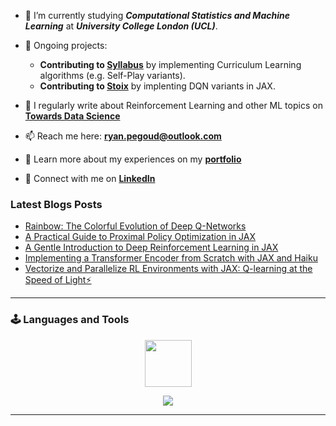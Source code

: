 <!--[![Medium](https://img.shields.io/badge/Towards_Data_Science-Follow_Me-FAC151.svg?logo=medium&logoWidth=20)](https://medium.com/@ryanpegoud)
[![Blog](https://img.shields.io/badge/Machine_Learning_Blog-Have_a_read-FAC151.svg?)](https://machine-learning-blog.vercel.app)
[![LinkedIn](https://img.shields.io/badge/LinkedIn-Let's_connect!-FAC151.svg?logo=linkedin&logoWidth=20)](https://www.linkedin.com/in/ryan-pégoud/)
-->
<!--<h1 align="center">Hi 👋, I'm Ryan</h1>-->

- 🔭 I’m currently studying ***Computational Statistics and Machine Learning*** at **_University College London (UCL)_**.

- 🌱 Ongoing projects:
  - **Contributing to [Syllabus](https://github.com/RyanNavillus/Syllabus)** by implementing Curriculum Learning algorithms (e.g. Self-Play variants).
  - **Contributing to [Stoix](https://github.com/EdanToledo/Stoix)** by implenting DQN variants in JAX.

- 📝 I regularly write about Reinforcement Learning and other ML topics on [**Towards Data Science**](https://medium.com/@ryanpegoud)

- 📫 Reach me here: **<ryan.pegoud@outlook.com>**

- 📄 Learn more about my experiences on my [**portfolio**](https://ryanpegoud.netlify.app)

- 🤝 Connect with me on [**LinkedIn**](www.linkedin.com/in/ryan-pégoud) 

### Latest Blogs Posts
<!-- BLOG-POST-LIST:START -->
- [Rainbow: The Colorful Evolution of Deep Q-Networks](https://medium.com/data-science/rainbow-the-colorful-evolution-of-deep-q-networks-37e662ab99b2?source=rss-27fba63b402e------2)
- [A Practical Guide to Proximal Policy Optimization in JAX](https://medium.com/data-science/breaking-down-state-of-the-art-ppo-implementations-in-jax-6f102c06c149?source=rss-27fba63b402e------2)
- [A Gentle Introduction to Deep Reinforcement Learning in JAX](https://medium.com/data-science/a-gentle-introduction-to-deep-reinforcement-learning-in-jax-c1e45a179b92?source=rss-27fba63b402e------2)
- [Implementing a Transformer Encoder from Scratch with JAX and Haiku](https://medium.com/data-science/implementing-a-transformer-encoder-from-scratch-with-jax-and-haiku-791d31b4f0dd?source=rss-27fba63b402e------2)
- [Vectorize and Parallelize RL Environments with JAX: Q-learning at the Speed of Light⚡](https://medium.com/data-science/vectorize-and-parallelize-rl-environments-with-jax-q-learning-at-the-speed-of-light-49d07373adf5?source=rss-27fba63b402e------2)
<!-- BLOG-POST-LIST:END -->

---

### 🕹️ Languages and Tools

<p align="center">
  <img src="https://github.com/RPegoud/RPegoud/assets/60786847/61315072-e5ab-444d-be79-56dcc95f5bbf" height=75>
</p>
<p align="center">
  <a href="https://skillicons.dev">
    <img src="https://skillicons.dev/icons?i=python,pytorch,flutter,docker,github,aws&theme=light&perline=3" />
  </a>
</p>

---


<!-- ### 🚀 Current Projects

[![JAX Jym](https://github-readme-stats.vercel.app/api/pin/?username=rpegoud&repo=jym&border_color=7F3FBF&bg_color=0D1117&title_color=C9D1D9&text_color=8B949E&icon_color=7F3FBF)](https://github.com/rpegoud/jym)
[![Neat JAX](https://github-readme-stats.vercel.app/api/pin/?username=rpegoud&repo=neat-jax&border_color=7F3FBF&bg_color=0D1117&title_color=C9D1D9&text_color=8B949E&icon_color=7F3FBF)](https://github.com/RPegoud/neat-jax)
[![Syllabus (contribution)](https://github-readme-stats.vercel.app/api/pin/?username=rpegoud&repo=syllabus&border_color=7F3FBF&bg_color=0D1117&title_color=C9D1D9&text_color=8B949E&icon_color=7F3FBF)](https://github.com/rpegoud/syllabus)
[![Temporal Difference Learning](https://github-readme-stats.vercel.app/api/pin/?username=rpegoud&repo=Temporal-Difference-learning&border_color=7F3FBF&bg_color=0D1117&title_color=C9D1D9&text_color=8B949E&icon_color=7F3FBF)](https://github.com/rpegoud/Temporal-Difference-learning)
<p align="left">
  <a href="https://github.com/rpegoud?tab=repositories" target="_blank"><img alt="All Repositories" title="All Repositories" src="https://img.shields.io/badge/-All%20Repos-2962FF?style=for-the-badge&logo=koding&logoColor=white"/></a>
</p> -->


<!-- ### 📊 Stats

<div align="center">
<p><img align="center" src="https://github-readme-stats.vercel.app/api/top-langs?username=rpegoud&theme=buefy&show_icons=true&locale=en&layout=compact&hide=jupyter%20notebook,Makefile" alt="rpegoud" height="192px"/></p>

<a href="https://github.com/rpegoud">
    <img alt="Al Siam's Github Stats" src="https://denvercoder1-github-readme-stats.vercel.app/api?username=rpegoud&show_icons=true&count_private=true&theme=buefy" height="192px"/>

<p>
    <img align="center" src="https://github-readme-streak-stats.herokuapp.com/?user=rpegoud&theme=buefy" alt="rpegoud" />
</p>

<p align="center">
  <a href="https://github.com/rpegoud">
    <img src="https://github-profile-summary-cards.vercel.app/api/cards/profile-details?username=rpegoud&theme=buefy" alt="Al Siam's GitHub Contribution"/>
  </a>
</p>
</div> -->
